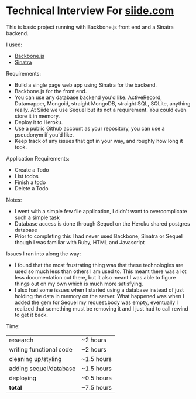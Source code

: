 Technical Interview For [siide.com](http://www.siide.com/)
==========================================================
This is basic project running with Backbone.js front end and a Sinatra backend.

I used:

 * [Backbone.js](http://documentcloud.github.com/backbone/)
 * [Sinatra](http://www.sinatrarb.com/)
 
Requirements:

 * Build a single page web app using Sinatra for the backend. 
 * Backbone.js for the front end. 
 * You can use any database backend you'd like. ActiveRecord, Datamapper, Mongoid, straight MongoDB, straight SQL,  SQLite, anything really. At Siide we use Sequel but its not a requirement. You could even store it in memory.
 * Deploy it to Heroku. 
 * Use a public Github account as your repository, you can use a pseudonym if you'd like.
 * Keep track of any issues that got in your way, and roughly how long it took.
 
Application Requirements:

 * Create a Todo
 * List todos
 * Finish a todo
 * Delete a Todo

Notes:

 * I went with a simple few file application, I didn't want to overcomplicate such a simple task
 * Database access is done through Sequel on the Heroku shared postgres database
 * Prior to completing this I had never used Backbone, Sinatra or Sequel though I was familiar with Ruby, HTML and Javascript
	
Issues I ran into along the way:

 * I found that the most frustrating thing was that these technologies are used so much less than others I am used to. This meant there was a lot less documentation out there, but it also meant I was able to figure things out on my own which is much more satisfying.
 * I also had some issues when I started using a database instead of just holding the data in memory on the server.  What happened was when I added the gem for Sequel my request.body was empty, eventually I realized that something must be removing it and I just had to call rewind to get it back.

Time:
<table>
	<tr><td>research</td><td>~2 hours</td></tr>
	<tr><td>writing functional code</td><td>~2 hours</td></tr>
	<tr><td>cleaning up/styling</td><td>~1.5 hours</td></tr>
	<tr><td>adding sequel/database</td><td>~1.5 hours</td></tr>
	<tr><td>deploying</td><td>~0.5 hours</td></tr>
	<tr><td><b>total</b></td><td>~7.5 hours</td></tr>
</table>
